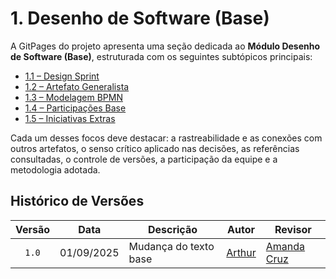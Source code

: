 # 1. Desenho de Software (Base)

A GitPages do projeto apresenta uma seção dedicada ao **Módulo Desenho de Software (Base)**, estruturada com os seguintes subtópicos principais:

- [1.1 – Design Sprint](Base/1.1.DesignSprint.md)  
- [1.2 – Artefato Generalista](Base/1.2.ArtefatoGeneralista.md)  
- [1.3 – Modelagem BPMN](Base/1.3.ModelagemBPMN.md)  
- [1.4 – Participações Base](Base/1.4.ParticipacoesBase.md)  
- [1.5 – Iniciativas Extras](Base/1.5.IniciativasExtras.md)

Cada um desses focos deve destacar: a rastreabilidade e as conexões com outros artefatos, o senso crítico aplicado nas decisões, as referências consultadas, o controle de versões, a participação da equipe e a metodologia adotada.

## Histórico de Versões

| Versão | Data       | Descrição                            | Autor                                                 | Revisor                                               |
| :----: | ---------- | ------------------------------------ | ----------------------------------------------------- | ----------------------------------------------------- |
| `1.0`  | 01/09/2025 | Mudança do texto base                |  [Arthur](https://github.com/Tutzs)                   |  [Amanda Cruz](https://github.com/mandicrz)           | 